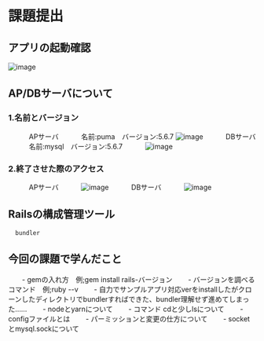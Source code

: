 # 課題提出
## アプリの起動確認
![image](https://github.com/fumiya80/sample-app/assets/145174824/f2d2928c-b29b-4868-a23e-406e2b1bc4d1)
## AP/DBサーバについて
### 1.名前とバージョン
　　　APサーバ
　　　名前:puma　バージョン:5.6.7
      ![image](https://github.com/fumiya80/sample-app/assets/145174824/71760f9b-b577-4458-8861-2035e82bab88)
　　　DBサーバ
　　　名前:mysql　バージョン:5.6.7
　　　![image](https://github.com/fumiya80/sample-app/assets/145174824/caa3f503-9820-4a53-9f71-9f8a673a3906)
### 2.終了させた際のアクセス
　　　APサーバ
　　　![image](https://github.com/fumiya80/sample-app/assets/145174824/acb7ee0c-cd35-489f-a6ef-e38baa91acbb)
　　　DBサーバ
　　　![image](https://github.com/fumiya80/sample-app/assets/145174824/b6c86b1b-2bf2-4657-8051-b58a5c17e000)
## Railsの構成管理ツール
      bundler

## 今回の課題で学んだこと
　　- gemの入れ方　例;gem install rails-バージョン
　　- バージョンを調べるコマンド　例;ruby --v
　　- 自力でサンプルアプリ対応verをinstallしたがクローンしたディレクトリでbundlerすればできた、bundler理解せず進めてしまった……
　　- nodeとyarnについて
　　- コマンド cdと少しlsについて
　　- configファイルとは
　　- パーミッションと変更の仕方について
　　- socketとmysql.sockについて
